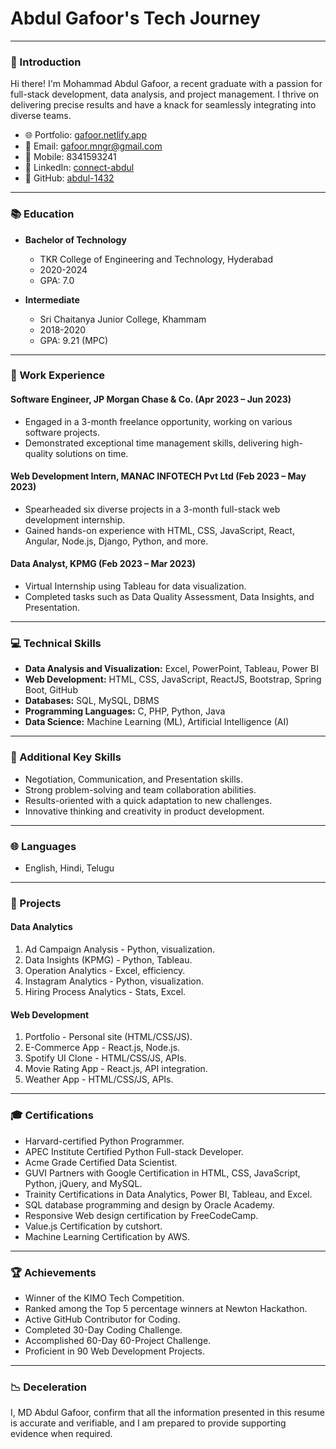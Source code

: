 # Abdul Gafoor's Tech Journey

---

### 👋 Introduction

Hi there! I'm Mohammad Abdul Gafoor, a recent graduate with a passion for full-stack development, data analysis, and project management. I thrive on delivering precise results and have a knack for seamlessly integrating into diverse teams.

- 🌐 Portfolio: [gafoor.netlify.app](https://gafoor.netlify.app/)
- 📧 Email: gafoor.mngr@gmail.com
- 📱 Mobile: 8341593241
- 🔗 LinkedIn: [connect-abdul](https://www.linkedin.com/in/connect-abdul/)
- 📂 GitHub: [abdul-1432](https://github.com/abdul-1432)

---

### 📚 Education

- **Bachelor of Technology**
  - TKR College of Engineering and Technology, Hyderabad
  - 2020-2024
  - GPA: 7.0

- **Intermediate**
  - Sri Chaitanya Junior College, Khammam
  - 2018-2020
  - GPA: 9.21 (MPC)

---

### 💼 Work Experience

#### Software Engineer, JP Morgan Chase & Co. (Apr 2023 – Jun 2023)

- Engaged in a 3-month freelance opportunity, working on various software projects.
- Demonstrated exceptional time management skills, delivering high-quality solutions on time.

#### Web Development Intern, MANAC INFOTECH Pvt Ltd (Feb 2023 – May 2023)

- Spearheaded six diverse projects in a 3-month full-stack web development internship.
- Gained hands-on experience with HTML, CSS, JavaScript, React, Angular, Node.js, Django, Python, and more.

#### Data Analyst, KPMG (Feb 2023 – Mar 2023)

- Virtual Internship using Tableau for data visualization.
- Completed tasks such as Data Quality Assessment, Data Insights, and Presentation.

---

### 💻 Technical Skills

- **Data Analysis and Visualization:** Excel, PowerPoint, Tableau, Power BI
- **Web Development:** HTML, CSS, JavaScript, ReactJS, Bootstrap, Spring Boot, GitHub
- **Databases:** SQL, MySQL, DBMS
- **Programming Languages:** C, PHP, Python, Java
- **Data Science:** Machine Learning (ML), Artificial Intelligence (AI)

---

### 🚀 Additional Key Skills

- Negotiation, Communication, and Presentation skills.
- Strong problem-solving and team collaboration abilities.
- Results-oriented with a quick adaptation to new challenges.
- Innovative thinking and creativity in product development.

---

### 🌐 Languages

- English, Hindi, Telugu

---

### 🚀 Projects

#### Data Analytics

1. Ad Campaign Analysis - Python, visualization.
2. Data Insights (KPMG) - Python, Tableau.
3. Operation Analytics - Excel, efficiency.
4. Instagram Analytics - Python, visualization.
5. Hiring Process Analytics - Stats, Excel.

#### Web Development

1. Portfolio - Personal site (HTML/CSS/JS).
2. E-Commerce App - React.js, Node.js.
3. Spotify UI Clone - HTML/CSS/JS, APIs.
4. Movie Rating App - React.js, API integration.
5. Weather App - HTML/CSS/JS, APIs.

---

### 🎓 Certifications

- Harvard-certified Python Programmer.
- APEC Institute Certified Python Full-stack Developer.
- Acme Grade Certified Data Scientist.
- GUVI Partners with Google Certification in HTML, CSS, JavaScript, Python, jQuery, and MySQL.
- Trainity Certifications in Data Analytics, Power BI, Tableau, and Excel.
- SQL database programming and design by Oracle Academy.
- Responsive Web design certification by FreeCodeCamp.
- Value.js Certification by cutshort.
- Machine Learning Certification by AWS.

---

### 🏆 Achievements

- Winner of the KIMO Tech Competition.
- Ranked among the Top 5 percentage winners at Newton Hackathon.
- Active GitHub Contributor for Coding.
- Completed 30-Day Coding Challenge.
- Accomplished 60-Day 60-Project Challenge.
- Proficient in 90 Web Development Projects.

---

### 📉 Deceleration

I, MD Abdul Gafoor, confirm that all the information presented in this resume is accurate and verifiable, and I am prepared to provide supporting evidence when required.
